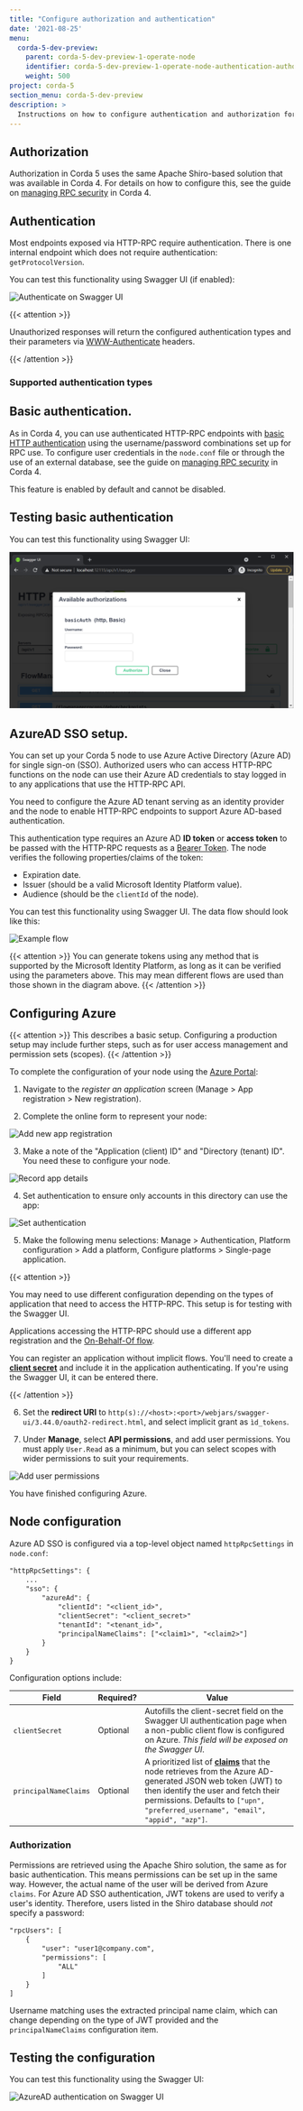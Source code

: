 ```yaml
---
title: "Configure authorization and authentication"
date: '2021-08-25'
menu:
  corda-5-dev-preview:
    parent: corda-5-dev-preview-1-operate-node
    identifier: corda-5-dev-preview-1-operate-node-authentication-authorization
    weight: 500
project: corda-5
section_menu: corda-5-dev-preview
description: >
  Instructions on how to configure authentication and authorization for HTTP-RPC.
---
```


## Authorization

Authorization in Corda 5 uses the same Apache Shiro-based solution that was available in Corda 4. For details on how to configure this, see the guide on [managing RPC security](https://docs.corda.net/docs/corda-os/4.8/clientrpc.html#managing-rpc-security) in Corda 4.

## Authentication

Most endpoints exposed via HTTP-RPC require authentication.
There is one internal endpoint which does not require authentication: `getProtocolVersion`.

You can test this functionality using Swagger UI (if enabled):

![Authenticate on Swagger UI](swagger_auth.PNG "Authenticate on SwaggerUI")

{{< attention >}}

Unauthorized responses will return the configured authentication types and their parameters via [WWW-Authenticate](https://developer.mozilla.org/en-US/docs/Web/HTTP/Headers/WWW-Authenticate) headers.

{{< /attention >}}

### Supported authentication types
Basic authentication.
---

As in Corda 4, you can use authenticated HTTP-RPC endpoints with [basic HTTP authentication](https://en.wikipedia.org/wiki/Basic_access_authentication) using the username/password combinations set up for RPC use. To configure user credentials in the `node.conf` file or through the use of an external database, see the guide on [managing RPC security](https://docs.corda.net/docs/corda-os/4.8/clientrpc.html#managing-rpc-security) in Corda 4.

This feature is enabled by default and cannot be disabled.

## Testing basic authentication

You can test this functionality using Swagger UI:

![Basic authentication on Swagger UI](swagger_basic.PNG "Basic authentication on SwaggerUI")

AzureAD SSO setup.
---

You can set up your Corda 5 node to use Azure Active Directory (Azure AD) for single sign-on (SSO). Authorized users who can access HTTP-RPC functions on the node can use their Azure AD credentials to stay logged in to any applications that use the HTTP-RPC API.

You need to configure the Azure AD tenant serving as an identity provider and the node to enable HTTP-RPC endpoints to support Azure AD-based authentication.

This authentication type requires an Azure AD **ID token** or **access token** to be passed with the HTTP-RPC requests as a [Bearer Token](https://datatracker.ietf.org/doc/html/rfc6750). The node verifies the following properties/claims of the token:

* Expiration date.
* Issuer (should be a valid Microsoft Identity Platform value).
* Audience (should be the `clientId` of the node).

You can test this functionality using Swagger UI. The data flow should look like this:

![Example flow](example_flow.png "Example flow")

{{< attention >}}
You can generate tokens using any method that is supported by the Microsoft Identity Platform, as long as it can be verified using the parameters above. This may mean different flows are used than those shown in the diagram above.
{{< /attention >}}

## Configuring Azure

{{< attention >}}
This describes a basic setup. Configuring a production setup may include further steps, such as for user access management and permission sets (scopes).
{{< /attention >}}

To complete the configuration of your node using the [Azure Portal](https://portal.azure.com/):

1. Navigate to the *register an application* screen (Manage > App registration > New registration).

2. Complete the online form to represent your node:

![Add new app registration](step2.png "Add new app registration")

3. Make a note of the "Application (client) ID" and "Directory (tenant) ID". You need these to configure your node.

![Record app details](step3.png "Record app details")

4. Set authentication to ensure only accounts in this directory can use the app:

![Set authentication](step4.png "Set authentication")

5. Make the following menu selections: Manage > Authentication, Platform configuration > Add a platform, Configure platforms > Single-page application.

{{< attention >}}

You may need to use different configuration depending on the types of application that need to access the HTTP-RPC. This setup is for testing with the Swagger UI.

Applications accessing the HTTP-RPC should use a different app registration and the [On-Behalf-Of flow](https://docs.microsoft.com/en-us/azure/active-directory/develop/v2-oauth2-on-behalf-of-flow).

You can register an application without implicit flows. You'll need to create a [**client secret**](https://docs.microsoft.com/en-us/azure/active-directory/develop/quickstart-register-app#add-a-client-secret) and include it in the application authenticating. If you're using the Swagger UI, it can be entered there.

{{< /attention >}}

6. Set the **redirect URI** to `http(s)://<host>:<port>/webjars/swagger-ui/3.44.0/oauth2-redirect.html`, and select implicit grant as `ìd_tokens`.

7. Under **Manage**, select **API permissions**, and add user permissions. You must apply `User.Read` as a minimum, but you can select scopes with wider permissions to suit your requirements.

![Add user permissions](step8.png "Add user permissions")

You have finished configuring Azure.

## Node configuration

Azure AD SSO is configured via a top-level object named `httpRpcSettings` in `node.conf`:

```
"httpRpcSettings": {
    ...
    "sso": {
        "azureAd": {
            "clientId": "<client_id>",
            "clientSecret": "<client_secret>"
            "tenantId": "<tenant_id>",
            "principalNameClaims": ["<claim1>", "<claim2>"]
        }
    }
}
```

Configuration options include:

| Field              | Required? | Value |
| ---------------- | --------- | ----- |
| `clientSecret`     | Optional | Autofills the client-secret field on the Swagger UI authentication page when a non-public client flow is configured on Azure. *This field will be exposed on the Swagger UI*. |
| `principalNameClaims` | Optional | A prioritized list of [**claims**](https://docs.microsoft.com/en-us/azure/active-directory/develop/active-directory-optional-claims) that the node retrieves from the Azure AD-generated JSON web token (JWT) to then identify the user and fetch their permissions. Defaults to `["upn", "preferred_username", "email", "appid", "azp"]`.|

### Authorization

Permissions are retrieved using the Apache Shiro solution, the same as for basic authentication. This means permissions can be set up in the same way. However, the actual name of the user will be derived from Azure `claims`. For Azure AD SSO authentication, JWT tokens are used to verify a user's identity. Therefore, users listed in the Shiro database should *not* specify a password:

```
"rpcUsers": [
    {
        "user": "user1@company.com",
        "permissions": [
            "ALL"
        ]
    }
]
```

Username matching uses the extracted principal name claim, which can change depending on the type of JWT provided and the `principalNameClaims` configuration item.

## Testing the configuration

You can test this functionality using the Swagger UI:

![AzureAD authentication on Swagger UI](swagger_azure.PNG "AzureAD authentication on SwaggerUI")
